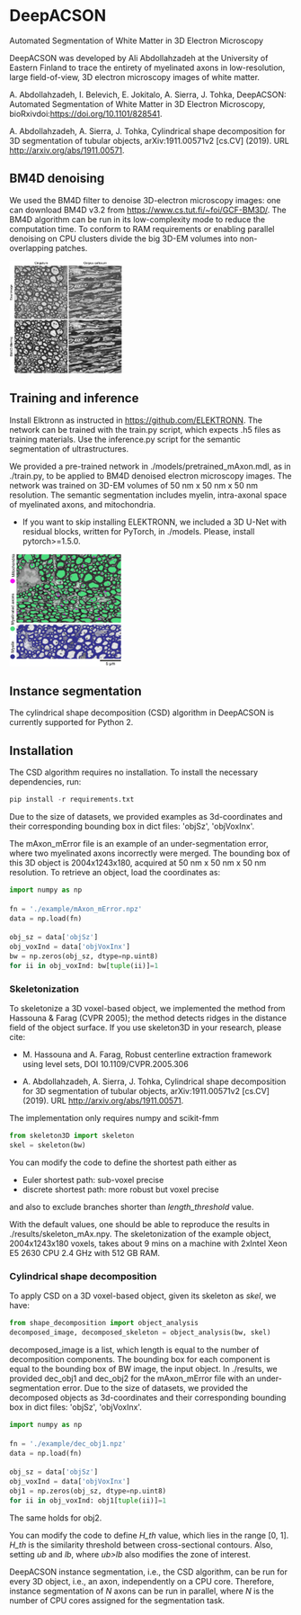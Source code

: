 # DeepACSON
Automated Segmentation of White Matter in 3D Electron Microscopy

DeepACSON was developed by Ali Abdollahzadeh at the University of Eastern Finland to trace the entirety of myelinated axons in low-resolution, large field-of-view, 3D electron microscopy images of white matter.

A. Abdollahzadeh, I. Belevich, E. Jokitalo, A. Sierra, J. Tohka, DeepACSON: Automated Segmentation of White Matter in 3D Electron Microscopy, bioRxivdoi:https://doi.org/10.1101/828541.

A. Abdollahzadeh, A. Sierra, J. Tohka, Cylindrical shape decomposition for 3D segmentation of tubular objects, arXiv:1911.00571v2 [cs.CV] (2019). 
URL http://arxiv.org/abs/1911.00571.

## BM4D denoising
We used the BM4D filter to denoise 3D-electron microscopy images: one can download BM4D v3.2 from https://www.cs.tut.fi/~foi/GCF-BM3D/. The BM4D algorithm can be run in its low-complexity mode to reduce the computation time. To conform to RAM requirements or enabling parallel denoising on CPU clusters divide the big 3D-EM volumes into non-overlapping patches.

<img src="figs/filteringGIT.png" width="200" height="200" />


## Training and inference
Install Elktronn as instructed in https://github.com/ELEKTRONN. The network can be trained with the train.py script, which expects .h5 files as training materials. Use the inference.py script for the semantic segmentation of ultrastructures. 

We provided a pre-trained network in ./models/pretrained_mAxon.mdl, as in ./train.py, to be applied to BM4D denoised electron microscopy images. The network was trained on 3D-EM volumes of 50 nm x 50 nm x 50 nm resolution. The semantic segmentation includes myelin, intra-axonal space of myelinated axons, and mitochondria.  

- If you want to skip installing ELEKTRONN, we included a 3D U-Net with residual blocks, written for PyTorch, in ./models. Please, install pytorch>=1.5.0.

<img src="figs/ultraStrucMaps.png" width="200" height="200" />

## Instance segmentation
The cylindrical shape decomposition (CSD) algorithm in DeepACSON is currently supported for Python 2.

## Installation
The CSD algorithm requires no installation. To install the necessary dependencies, run:

```python
pip install -r requirements.txt
```
Due to the size of datasets, we provided examples as 3d-coordinates and their corresponding bounding box in dict files: 'objSz', 'objVoxInx'.

The mAxon_mError file is an example of an under-segmentation error, where two myelinated axons incorrectly were merged. The bounding box of this 3D object is 2004x1243x180, acquired at 50 nm x 50 nm x 50 nm resolution. To retrieve an object, load the coordinates as:

```python
import numpy as np

fn = './example/mAxon_mError.npz'
data = np.load(fn)

obj_sz = data['objSz']
obj_voxInd = data['objVoxInx']
bw = np.zeros(obj_sz, dtype=np.uint8)
for ii in obj_voxInd: bw[tuple(ii)]=1 
```

### Skeletonization
To skeletonize a 3D voxel-based object, we implemented the method from Hassouna & Farag (CVPR 2005); the method detects ridges in the distance field of the object surface. If you use skeleton3D in your research, please cite:

- M. Hassouna and A. Farag, Robust centerline extraction framework using level sets, DOI 10.1109/CVPR.2005.306

- A. Abdollahzadeh, A. Sierra, J. Tohka, Cylindrical shape decomposition for 3D segmentation of tubular objects, arXiv:1911.00571v2 [cs.CV] (2019). 
URL http://arxiv.org/abs/1911.00571.

The implementation only requires numpy and scikit-fmm

```python
from skeleton3D import skeleton
skel = skeleton(bw)
```
You can modify the code to define the shortest path either as

- Euler shortest path: sub-voxel precise 
- discrete shortest path: more robust but voxel precise

and also to exclude branches shorter than *length_threshold* value.

With the default values, one should be able to reproduce the results in ./results/skeleton_mAx.npy. The skeletonization of the example object, 2004x1243x180 voxels, takes about 9 mins on a machine with 2xIntel Xeon E5 2630 CPU 2.4 GHz with 512 GB RAM. 

### Cylindrical shape decomposition
To apply CSD on a 3D voxel-based object, given its skeleton as *skel*, we have:

```python
from shape_decomposition import object_analysis
decomposed_image, decomposed_skeleton = object_analysis(bw, skel)
```
decomposed_image is a list, which length is equal to the number of decomposition components. The bounding box for each component is equal to the bounding box of BW image, the input object. In ./results, we provided dec_obj1 and dec_obj2 for the mAxon_mError file with an under-segmentation error. Due to the size of datasets, we provided the decomposed objects as 3d-coordinates and their corresponding bounding box in dict files: 'objSz', 'objVoxInx'.

```python
import numpy as np

fn = './example/dec_obj1.npz'
data = np.load(fn)

obj_sz = data['objSz']
obj_voxInd = data['objVoxInx']
obj1 = np.zeros(obj_sz, dtype=np.uint8)
for ii in obj_voxInd: obj1[tuple(ii)]=1
```
The same holds for obj2. 

You can modify the code to define *H_th* value, which lies in the range [0, 1]. *H_th* is the similarity threshold between cross-sectional contours. Also, setting *ub* and *lb*, where *ub>lb* also modifies the zone of interest.

DeepACSON instance segmentation, i.e., the CSD algorithm, can be run for every 3D object, i.e., an axon, independently on a CPU core. Therefore, instance segmentation of *N* axons can be run in parallel, where *N* is the number of CPU cores assigned for the segmentation task.











